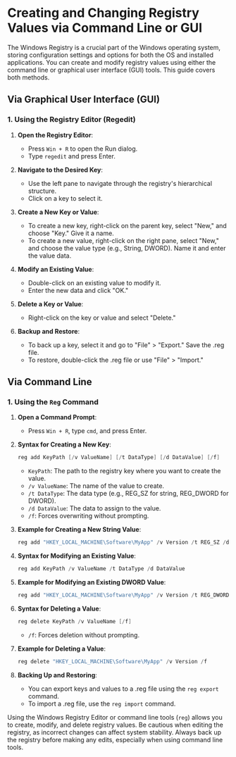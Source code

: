 # Creating and Changing Registry Values via Command Line or GUI

The Windows Registry is a crucial part of the Windows operating system, storing configuration settings and options for both the OS and installed applications. You can create and modify registry values using either the command line or graphical user interface (GUI) tools. This guide covers both methods.

## Via Graphical User Interface (GUI)

### 1. Using the Registry Editor (Regedit)

1. **Open the Registry Editor**:
   - Press `Win + R` to open the Run dialog.
   - Type `regedit` and press Enter.

2. **Navigate to the Desired Key**:
   - Use the left pane to navigate through the registry's hierarchical structure.
   - Click on a key to select it.

3. **Create a New Key or Value**:
   - To create a new key, right-click on the parent key, select "New," and choose "Key." Give it a name.
   - To create a new value, right-click on the right pane, select "New," and choose the value type (e.g., String, DWORD). Name it and enter the value data.

4. **Modify an Existing Value**:
   - Double-click on an existing value to modify it.
   - Enter the new data and click "OK."

5. **Delete a Key or Value**:
   - Right-click on the key or value and select "Delete."

6. **Backup and Restore**:
   - To back up a key, select it and go to "File" > "Export." Save the .reg file.
   - To restore, double-click the .reg file or use "File" > "Import."

## Via Command Line

### 1. Using the `Reg` Command

1. **Open a Command Prompt**:
   - Press `Win + R`, type `cmd`, and press Enter.

2. **Syntax for Creating a New Key**:
   ```powershell
   reg add KeyPath [/v ValueName] [/t DataType] [/d DataValue] [/f]
   ```

   - `KeyPath`: The path to the registry key where you want to create the value.
   - `/v ValueName`: The name of the value to create.
   - `/t DataType`: The data type (e.g., REG_SZ for string, REG_DWORD for DWORD).
   - `/d DataValue`: The data to assign to the value.
   - `/f`: Forces overwriting without prompting.

3. **Example for Creating a New String Value**:
   ```powershell
   reg add "HKEY_LOCAL_MACHINE\Software\MyApp" /v Version /t REG_SZ /d "1.0" /f
   ```

4. **Syntax for Modifying an Existing Value**:
   ```powershell
   reg add KeyPath /v ValueName /t DataType /d DataValue
   ```

5. **Example for Modifying an Existing DWORD Value**:
   ```powershell
   reg add "HKEY_LOCAL_MACHINE\Software\MyApp" /v Version /t REG_DWORD /d 2
   ```

6. **Syntax for Deleting a Value**:
   ```powershell
   reg delete KeyPath /v ValueName [/f]
   ```

   - `/f`: Forces deletion without prompting.

7. **Example for Deleting a Value**:
   ```powershell
   reg delete "HKEY_LOCAL_MACHINE\Software\MyApp" /v Version /f
   ```

8. **Backing Up and Restoring**:
   - You can export keys and values to a .reg file using the `reg export` command.
   - To import a .reg file, use the `reg import` command.

Using the Windows Registry Editor or command line tools (`reg`) allows you to create, modify, and delete registry values. Be cautious when editing the registry, as incorrect changes can affect system stability. Always back up the registry before making any edits, especially when using command line tools.
